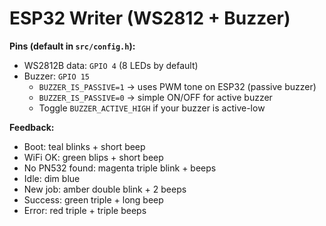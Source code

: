# ESP32 Writer (WS2812 + Buzzer)

**Pins (default in `src/config.h`):**
- WS2812B data: `GPIO 4` (8 LEDs by default)
- Buzzer: `GPIO 15`
  - `BUZZER_IS_PASSIVE=1` → uses PWM tone on ESP32 (passive buzzer)
  - `BUZZER_IS_PASSIVE=0` → simple ON/OFF for active buzzer
  - Toggle `BUZZER_ACTIVE_HIGH` if your buzzer is active-low

**Feedback:**
- Boot: teal blinks + short beep
- WiFi OK: green blips + short beep
- No PN532 found: magenta triple blink + beeps
- Idle: dim blue
- New job: amber double blink + 2 beeps
- Success: green triple + long beep
- Error: red triple + triple beeps
